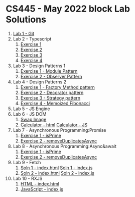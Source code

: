 
# CS445 - May 2022 block Lab Solutions

1. [Lab 1 - Git](https://github.com/bellaxing/cs445-lab-solns/blob/main/Lab1/lab1.pdf)
2. Lab 2 - Typescript
    1. [Exercise 1](./Lab3/Exercise1.ts)
    2. [Exercise 2](./Lab3/Exercise2.ts)
    3. [Exercise 3](./Lab3/Exercise3.ts)
    4. [Exercise 4](./Lab3/Exercise4.ts)
3. Lab 3 - Design Patterns 1
    1. [Exercise 1 - Module Pattern](./Lab9/Exercise01.js)
    2. [Exercise 2 - Observer Pattern](./Lab9/Exercise02.js)
4. Lab 4 - Design Patterns 2
    1. [Exercise 1 - Factory Method pattern](./Lab10/Exercise01.js)
    2. [Exercise 2 - Decorator pattern](./Lab10/Exercise02.js)
    3. [Exercise 3 - Strategy pattern](./Lab10/Exercise03.js)
    4. [Exercise 4 - Memoized Fibonacci](./Lab10/Exercise04.js)
5. Lab 5 - JS Engine
6. Lab 6 - JS DOM
    1. [Swap Image](./Lab4/Exercise01/swap.html)
    2. [Calculator - html](./Lab4/Exercise02/calculator.html) [Calculator - JS](./Lab4/Exercise02/calc.js)
7. Lab 7 - Asynchronous Programming:Promise
    1. [Exercise 1 - isPrime](./Lab5/Exercise01.js)
    2. [Exercise 2 - removeDuplicatesAsync](./Lab5/Exercise02.js)
8. Lab 8 - Asynchronous Programming:Async&await
    1. [Exercise 1 - isPrime](./Lab6/Exercise01.js)
    2. [Exercise 2 - removeDuplicatesAsync](./Lab6/Exercise02.js)
9. Lab 9 - Fetch
    1. [Soln 1 - index.html](./Lab7/soln1/index.html) [Soln 1 - index.js](./Lab7/soln1/index.js)
    2. [Soln 2 - index.html](./Lab7/soln2/index.html) [Soln 2 - index.js](./Lab7/soln2/index.js)
10. Lab 10 - RXJS
    1. [HTML - index.html](./Lab8/index.html)
    2. [JavaScript - index.js](./Lab8/index.js)
